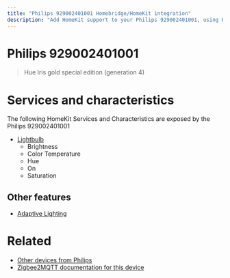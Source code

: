 ```yaml
---
title: "Philips 929002401001 Homebridge/HomeKit integration"
description: "Add HomeKit support to your Philips 929002401001, using Homebridge, Zigbee2MQTT and homebridge-z2m."
---
```

<!---
This file has been GENERATED using src/docgen/docgen.ts
DO NOT EDIT THIS FILE MANUALLY!
-->
# Philips 929002401001
> Hue Iris gold special edition (generation 4)


# Services and characteristics
The following HomeKit Services and Characteristics are exposed by
the Philips 929002401001

* [Lightbulb](../../light.md)
  * Brightness
  * Color Temperature
  * Hue
  * On
  * Saturation

## Other features
* [Adaptive Lighting](../../light.md)

# Related
* [Other devices from Philips](../index.md#philips)
* [Zigbee2MQTT documentation for this device](https://www.zigbee2mqtt.io/devices/929002401001.html)